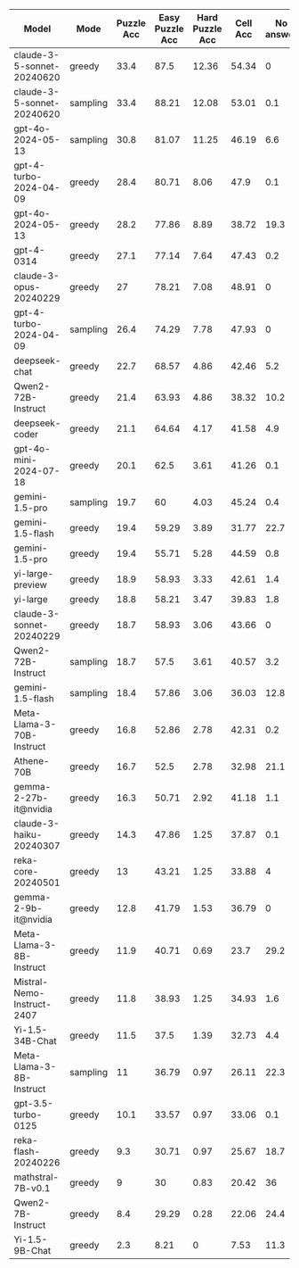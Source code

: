 |           Model            |   Mode   |  Puzzle Acc  |  Easy Puzzle Acc  |  Hard Puzzle Acc  |  Cell Acc  |  No answer  |  Total Puzzles  |  Reason Lens  |
|----------------------------|----------|--------------|-------------------|-------------------|------------|-------------|-----------------|---------------|
| claude-3-5-sonnet-20240620 |  greedy  |     33.4     |       87.5        |       12.36       |   54.34    |      0      |      1000       |    1141.94    |
| claude-3-5-sonnet-20240620 | sampling |     33.4     |       88.21       |       12.08       |   53.01    |     0.1     |      1000       |    1153.83    |
|     gpt-4o-2024-05-13      | sampling |     30.8     |       81.07       |       11.25       |   46.19    |     6.6     |      1000       |    1549.74    |
|   gpt-4-turbo-2024-04-09   |  greedy  |     28.4     |       80.71       |       8.06        |    47.9    |     0.1     |      1000       |    1148.46    |
|     gpt-4o-2024-05-13      |  greedy  |     28.2     |       77.86       |       8.89        |   38.72    |    19.3     |      1000       |    1643.51    |
|         gpt-4-0314         |  greedy  |     27.1     |       77.14       |       7.64        |   47.43    |     0.2     |      1000       |    1203.17    |
|   claude-3-opus-20240229   |  greedy  |      27      |       78.21       |       7.08        |   48.91    |      0      |      1000       |    855.72     |
|   gpt-4-turbo-2024-04-09   | sampling |     26.4     |       74.29       |       7.78        |   47.93    |      0      |      1000       |    1165.9     |
|       deepseek-chat        |  greedy  |     22.7     |       68.57       |       4.86        |   42.46    |     5.2     |      1000       |    1260.23    |
|     Qwen2-72B-Instruct     |  greedy  |     21.4     |       63.93       |       4.86        |   38.32    |    10.2     |      1000       |    1813.82    |
|       deepseek-coder       |  greedy  |     21.1     |       64.64       |       4.17        |   41.58    |     4.9     |      1000       |    1324.55    |
|   gpt-4o-mini-2024-07-18   |  greedy  |     20.1     |       62.5        |       3.61        |   41.26    |     0.1     |      1000       |    943.52     |
|       gemini-1.5-pro       | sampling |     19.7     |        60         |       4.03        |   45.24    |     0.4     |      1000       |    1356.77    |
|      gemini-1.5-flash      |  greedy  |     19.4     |       59.29       |       3.89        |   31.77    |    22.7     |      1000       |    1538.18    |
|       gemini-1.5-pro       |  greedy  |     19.4     |       55.71       |       5.28        |   44.59    |     0.8     |      1000       |    1336.17    |
|      yi-large-preview      |  greedy  |     18.9     |       58.93       |       3.33        |   42.61    |     1.4     |      1000       |    833.36     |
|          yi-large          |  greedy  |     18.8     |       58.21       |       3.47        |   39.83    |     1.8     |      1000       |    757.01     |
|  claude-3-sonnet-20240229  |  greedy  |     18.7     |       58.93       |       3.06        |   43.66    |      0      |      1000       |    1095.37    |
|     Qwen2-72B-Instruct     | sampling |     18.7     |       57.5        |       3.61        |   40.57    |     3.2     |      1000       |    1894.72    |
|      gemini-1.5-flash      | sampling |     18.4     |       57.86       |       3.06        |   36.03    |    12.8     |      1000       |    1713.03    |
| Meta-Llama-3-70B-Instruct  |  greedy  |     16.8     |       52.86       |       2.78        |   42.31    |     0.2     |      1000       |    809.95     |
|         Athene-70B         |  greedy  |     16.7     |       52.5        |       2.78        |   32.98    |    21.1     |      1000       |    391.19     |
|   gemma-2-27b-it@nvidia    |  greedy  |     16.3     |       50.71       |       2.92        |   41.18    |     1.1     |      1000       |    1014.56    |
|  claude-3-haiku-20240307   |  greedy  |     14.3     |       47.86       |       1.25        |   37.87    |     0.1     |      1000       |    1015.06    |
|     reka-core-20240501     |  greedy  |      13      |       43.21       |       1.25        |   33.88    |      4      |      1000       |    1078.29    |
|    gemma-2-9b-it@nvidia    |  greedy  |     12.8     |       41.79       |       1.53        |   36.79    |      0      |      1000       |    849.84     |
|  Meta-Llama-3-8B-Instruct  |  greedy  |     11.9     |       40.71       |       0.69        |    23.7    |    29.2     |      1000       |    1216.4     |
| Mistral-Nemo-Instruct-2407 |  greedy  |     11.8     |       38.93       |       1.25        |   34.93    |     1.6     |      1000       |    925.88     |
|      Yi-1.5-34B-Chat       |  greedy  |     11.5     |       37.5        |       1.39        |   32.73    |     4.4     |      1000       |    869.65     |
|  Meta-Llama-3-8B-Instruct  | sampling |      11      |       36.79       |       0.97        |   26.11    |    22.3     |      1000       |    1282.4     |
|     gpt-3.5-turbo-0125     |  greedy  |     10.1     |       33.57       |       0.97        |   33.06    |     0.1     |      1000       |    820.66     |
|    reka-flash-20240226     |  greedy  |     9.3      |       30.71       |       0.97        |   25.67    |    18.7     |      1000       |    1074.8     |
|     mathstral-7B-v0.1      |  greedy  |      9       |        30         |       0.83        |   20.42    |     36      |      1000       |    1148.16    |
|     Qwen2-7B-Instruct      |  greedy  |     8.4      |       29.29       |       0.28        |   22.06    |    24.4     |      1000       |    1473.23    |
|       Yi-1.5-9B-Chat       |  greedy  |     2.3      |       8.21        |         0         |    7.53    |    11.3     |      1000       |    1592.6     |